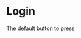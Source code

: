 <script setup>
import {YLogin} from 'bedrock-menu-vue3'
</script>

# Login

The default button to press

<DemoContainer>
  <y-login></y-login>
</DemoContainer>




